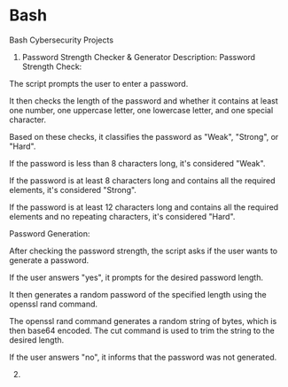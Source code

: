 # Bash
Bash Cybersecurity Projects
1. Password Strength Checker & Generator
   Description: Password Strength Check:

The script prompts the user to enter a password.

It then checks the length of the password and whether it contains at least one number, one uppercase letter, one lowercase letter, and one special character.

Based on these checks, it classifies the password as "Weak", "Strong", or "Hard".

If the password is less than 8 characters long, it's considered "Weak".

If the password is at least 8 characters long and contains all the required elements, it's considered "Strong".

If the password is at least 12 characters long and contains all the required elements and no repeating characters, it's considered "Hard".

Password Generation:

After checking the password strength, the script asks if the user wants to generate a password.

If the user answers "yes", it prompts for the desired password length.

It then generates a random password of the specified length using the openssl rand command.

The openssl rand command generates a random string of bytes, which is then base64 encoded. The cut command is used to trim the string to the desired length.

If the user answers "no", it informs that the password was not generated.

2.

